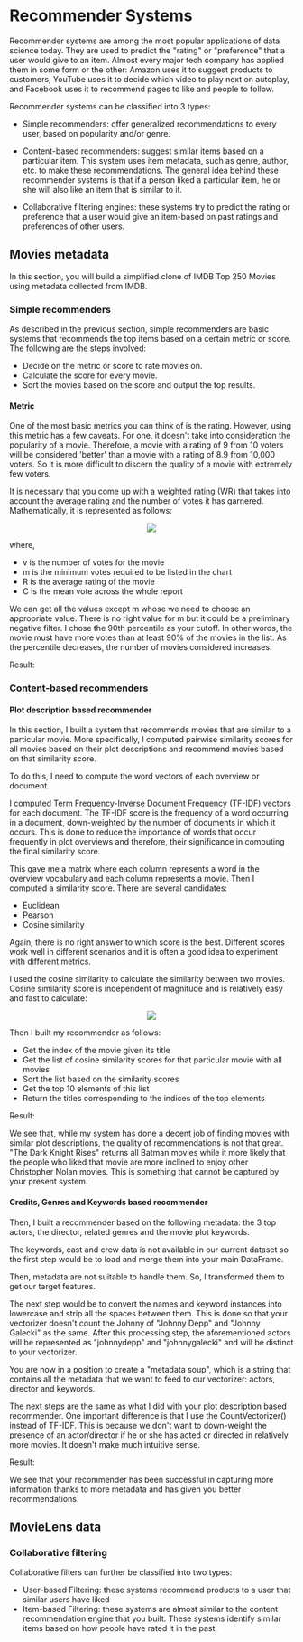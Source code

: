 # Recommender Systems
Recommender systems are among the most popular applications of data science today. They are used to predict the "rating" or "preference" that a user would give to an item. Almost every major tech company has applied them in some form or the other: Amazon uses it to suggest products to customers, YouTube uses it to decide which video to play next on autoplay, and Facebook uses it to recommend pages to like and people to follow.

Recommender systems can be classified into 3 types:
- Simple recommenders: offer generalized recommendations to every user, based on popularity and/or genre.

- Content-based recommenders: suggest similar items based on a particular item. This system uses item metadata, such as genre, author, etc. to make 
these recommendations. The general idea behind these recommender systems is that if a person liked a particular item, he or she will also like an item that is 
similar to it.

- Collaborative filtering engines: these systems try to predict the rating or preference that a user would give an item-based on past ratings and preferences of 
other users.

## Movies metadata
In this section, you will build a simplified clone of IMDB Top 250 Movies using metadata collected from IMDB.

### Simple recommenders
As described in the previous section, simple recommenders are basic systems that recommends the top items based on a certain metric or score. 
The following are the steps involved:
- Decide on the metric or score to rate movies on.
- Calculate the score for every movie.
- Sort the movies based on the score and output the top results.

#### Metric
One of the most basic metrics you can think of is the rating. However, using this metric has a few caveats. For one, it doesn't take into consideration the popularity of a movie. Therefore, a movie with a rating of 9 from 10 voters will be considered 'better' than a movie with a rating of 8.9 from 10,000 voters. So it is more difficult to discern the quality of a movie with extremely few voters.

It is necessary that you come up with a weighted rating (WR) that takes into account the average rating and the number of votes it has garnered. Mathematically, it is represented as follows:

<p align="center">
<img src="https://user-images.githubusercontent.com/83417933/131492903-e34e0d25-1feb-48b9-aead-b21566eb96f8.png" />
</p>

where,
- v is the number of votes for the movie
- m is the minimum votes required to be listed in the chart
- R is the average rating of the movie
- C is the mean vote across the whole report

We can get all the values except m whose we need to choose an appropriate value. There is no right value for m but it could be a preliminary negative filter. I chose the 90th percentile as your cutoff. In other words, the movie must have more votes than at least 90% of the movies in the list. As the percentile decreases, the number of movies considered increases.

Result:

### Content-based recommenders

#### Plot description based recommender
In this section, I built a system that recommends movies that are similar to a particular movie. More specifically, I computed pairwise similarity scores for all movies based on their plot descriptions and recommend movies based on that similarity score.

To do this, I need to compute the word vectors of each overview or document.

I computed Term Frequency-Inverse Document Frequency (TF-IDF) vectors for each document. The TF-IDF score is the frequency of a word occurring in a document, down-weighted by the number of documents in which it occurs. This is done to reduce the importance of words that occur frequently in plot overviews and therefore, their significance in computing the final similarity score.

This gave me a matrix where each column represents a word in the overview vocabulary and each column represents a movie. Then I computed a similarity score. There are several candidates:
- Euclidean
- Pearson
- Cosine similarity

Again, there is no right answer to which score is the best. Different scores work well in different scenarios and it is often a good idea to experiment with different metrics.

I used the cosine similarity to calculate the similarity between two movies. Cosine similarity score is independent of magnitude and is relatively easy and fast to calculate:
<p align="center">
<img src="https://user-images.githubusercontent.com/83417933/131520810-5a43ab61-ce91-474d-b626-23d3d7f13796.png" />
</p>

Then I built my recommender as follows:
- Get the index of the movie given its title
- Get the list of cosine similarity scores for that particular movie with all movies
- Sort the list based on the similarity scores
- Get the top 10 elements of this list
- Return the titles corresponding to the indices of the top elements

Result:

We see that, while my system has done a decent job of finding movies with similar plot descriptions, the quality of recommendations is not that great. "The Dark Knight Rises" returns all Batman movies while it more likely that the people who liked that movie are more inclined to enjoy other Christopher Nolan movies. This is something that cannot be captured by your present system.

#### Credits, Genres and Keywords based recommender
Then, I built a recommender based on the following metadata: the 3 top actors, the director, related genres and the movie plot keywords.

The keywords, cast and crew data is not available in our current dataset so the first step would be to load and merge them into your main DataFrame. 

Then, metadata are not suitable to handle them. So, I transformed them to get our target features. 

The next step would be to convert the names and keyword instances into lowercase and strip all the spaces between them. This is done so that your vectorizer doesn't count the Johnny of "Johnny Depp" and "Johnny Galecki" as the same. After this processing step, the aforementioned actors will be represented as "johnnydepp" and "johnnygalecki" and will be distinct to your vectorizer.

You are now in a position to create a "metadata soup", which is a string that contains all the metadata that we want to feed to our vectorizer: actors, director and keywords.

The next steps are the same as what I did with your plot description based recommender. One important difference is that I use the CountVectorizer() instead of TF-IDF. This is because we don't want to down-weight the presence of an actor/director if he or she has acted or directed in relatively more movies. It doesn't make much intuitive sense.

Result:

We see that your recommender has been successful in capturing more information thanks to more metadata and has given you better recommendations.

## MovieLens data

### Collaborative filtering
Collaborative filters can further be classified into two types:
- User-based Filtering: these systems recommend products to a user that similar users have liked
- Item-based Filtering: these systems are almost similar to the content recommendation engine that you built. These systems identify similar items based on how people have rated it in the past.
